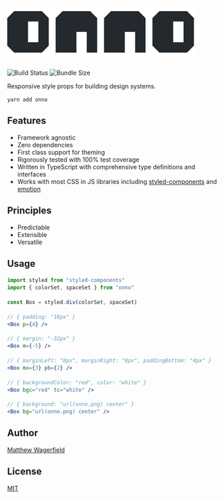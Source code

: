 # ![onno](assets/onno.png)

![Build Status](https://img.shields.io/circleci/build/github/wagerfield/onno.svg?color=4B6&style=flat-square)
![Bundle Size](https://img.shields.io/bundlephobia/minzip/onno.svg?color=4B6&style=flat-square&label=size)

Responsive style props for building design systems.

    yarn add onno

## Features

- Framework agnostic
- Zero dependencies
- First class support for theming
- Rigorously tested with 100% test coverage
- Written in TypeScript with comprehensive type definitions and interfaces
- Works with most CSS in JS libraries including [styled-components][styled-components] and [emotion][emotion]

## Principles

- Predictable
- Extensible
- Versatile

## Usage

```jsx
import styled from "styled-components"
import { colorSet, spaceSet } from "onno"

const Box = styled.div(colorSet, spaceSet)

// { padding: "16px" }
<Box p={4} />

// { margin: "-32px" }
<Box m={-5} />

// { marginLeft: "8px", marginRight: "8px", paddingBottom: "4px" }
<Box mx={3} pb={2} />

// { backgroundColor: "red", color: "white" }
<Box bgc="red" tc="white" />

// { background: "url(onno.png) center" }
<Box bg="url(onno.png) center" />
```

## Author

[Matthew Wagerfield][github]

## License

[MIT](https://github.com/wagerfield/onno/blob/master/license)

[github]: https://github.com/wagerfield
[styled-system]: https://styled-system.com
[styled-components]: https://styled-components.com
[emotion]: https://emotion.sh
